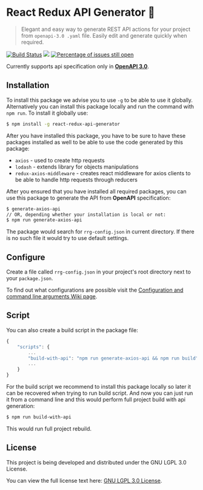 # React Redux API Generator :lemon:

> Elegant and easy way to generate REST API actions for your project from `openapi-3.0 .yaml` file. Easily edit and generate quickly when required.

[![Build Status](https://travis-ci.org/MarkusBansky/react-redux-generator.svg?branch=master)](https://travis-ci.org/MarkusBansky/react-redux-generator) ![](https://github.com/MarkusBansky/react-redux-generator/workflows/Node%20CI/badge.svg) [![Percentage of issues still open](http://isitmaintained.com/badge/open/MarkusBansky/react-redux-generator.svg)](http://isitmaintained.com/project/MarkusBansky/react-redux-generator)

Currently supports api specification only in [**OpenAPI 3.0**](https://github.com/OAI/OpenAPI-Specification/blob/master/versions/3.0.0.md).

## Installation

To install this package we advise you to use `-g` to be able to use it globally. Alternatively you 
can install this package locally and run the command with `npm run`. To install it globally use:

```bash
$ npm install -g react-redux-api-generator
```

After you have installed this package, you have to be sure to have these packages installed as well to be able to use the code generated by this package:

* `axios` - used to create http requests
* `lodash` - extends library for objects manipulations
* `redux-axios-middleware` - creates react middleware for axios clients to be able to handle http requests through reducers

After you ensured that you have installed all required packages, you can use this package to generate the API from **OpenAPI** specification:

```bash
$ generate-axios-api
// OR, depending whether your installation is local or not:
$ npm run generate-axios-api
```

The package would search for `rrg-config.json` in current directory. If there is no such file it would try to use default settings.

## Configure

Create a file called `rrg-config.json` in your project's root directory next to your `package.json`.

To find out what configurations are possible visit the [Configuration and command line arguments Wiki page](https://github.com/MarkusBansky/react-redux-generator/wiki/Config-and-command-line-arguments).

## Script

You can also create a build script in the package file:

```javascript
{
    "scripts": {
        ...
        "build-with-api": "npm run generate-axios-api && npm run build"
        ...
    }
}
```

For the build script we recommend to install this package locally so later it can be recovered when trying to run build script. And now you can just run it from a command line and this would perform full project build with api generation:

```bash
$ npm run build-with-api
```

This would run full project rebuild.

## License

This project is being developed and distributed under the GNU LGPL 3.0 License.

You can view the full license text here: [GNU LGPL 3.0 License](https://github.com/MarkusBansky/react-redux-generator/blob/master/LICENSE).

